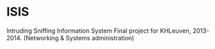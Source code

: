 ISIS
====

Intruding Sniffing Information System
Final project for KHLeuven, 2013-2014. (Networking & Systems administration)
